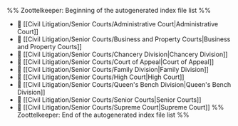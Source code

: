 %% Zoottelkeeper: Beginning of the autogenerated index file list  %%
- 📄 [[Civil Litigation/Senior Courts/Administrative Court|Administrative Court]]
- 📄 [[Civil Litigation/Senior Courts/Business and Property Courts|Business and Property Courts]]
- 📄 [[Civil Litigation/Senior Courts/Chancery Division|Chancery Division]]
- 📄 [[Civil Litigation/Senior Courts/Court of Appeal|Court of Appeal]]
- 📄 [[Civil Litigation/Senior Courts/Family Division|Family Division]]
- 📄 [[Civil Litigation/Senior Courts/High Court|High Court]]
- 📄 [[Civil Litigation/Senior Courts/Queen's Bench Division|Queen's Bench Division]]
- 📄 [[Civil Litigation/Senior Courts/Senior Courts|Senior Courts]]
- 📄 [[Civil Litigation/Senior Courts/Supreme Court|Supreme Court]]
%% Zoottelkeeper: End of the autogenerated index file list  %%
